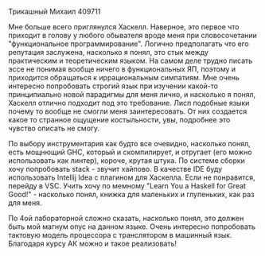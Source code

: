 Трикашный Михаил 409711

Мне больше всего приглянулся Хаскелл. Наверное, это первое что приходит в голову у любого обывателя вроде меня при словосочетании "функциональное программирование". Логично предполагать что его репутация заслужена, насколько я понял, это стык между практическим и теоретическим языком. На самом деле трудно писать эссе не понимая вообще ничего в функциональных ЯП, поэтому и приходится обращаться к иррациональным симпатиям. Мне очень интересно попробовать строгий язык при изучении какой-то принципиально новой парадигмы для меня лично, и насколько я понял, Хаскелл отлично подходит под это требование. Лисп подобные языки почему то вообще не смогли меня заинтересовать. От них создается какое то странное ощущение костыльности, увы, подробнее это чувство описать не смогу. 

По выбору инструментария как будто все очевидно, насколько понял, есть мощнющий GHC, который и скомпилирует, и отругает (его можно использовать как линтер), короче, крутая штука. По системе сборки хочу попробовать stack - звучит хайпово. В качестве IDE буду использовать Intellij Idea с плагином для Хаскелла. Если не понравится, перейду в VSC. Учить хочу по мемному "Learn You a Haskell for Great Good!" - насколько понял, книжка для маленьких и глупеньких, как раз для меня. 

По 4ой лабораторной сложно сказать, насколько понял, это должен быть мой магнум опус на данном языке. Очень интересно попробовать тактовую модель процессора с транслятором в машинный язык. Благодаря курсу АК можно и такое реализовать!
